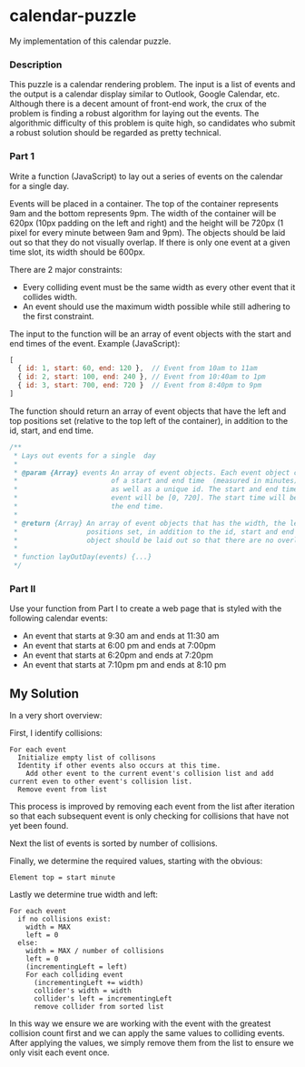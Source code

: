 calendar-puzzle
===============

My implementation of this calendar puzzle.

### Description 

This puzzle is a calendar rendering problem. The input is a list of events and the output is a calendar display similar to Outlook, Google Calendar, etc. Although there is a decent amount of front-end work, the crux of the problem is finding a robust algorithm for laying out the events. The algorithmic difficulty of this problem is quite high, so candidates who submit a robust solution should be regarded as pretty technical.

### Part 1

Write a function (JavaScript) to lay out a series of events on the calendar for a single day.

Events will be placed in a container. The top of the container represents 9am and the bottom represents 9pm. The width of the container will be 620px (10px padding on the left and right) and the height will be 720px (1 pixel for every minute between 9am and 9pm). The objects should be laid out so that they do not visually overlap. If there is only one event at a given time slot, its width should be 600px.

There are 2 major constraints:

+ Every colliding event must be the same width as every other event that it collides width.
+ An event should use the maximum width possible while still adhering to the first constraint.

The input to the function will be an array of event objects with the start and end times of the event. Example (JavaScript):

```javascript
[
  { id: 1, start: 60, end: 120 },  // Event from 10am to 11am
  { id: 2, start: 100, end: 240 }, // Event from 10:40am to 1pm
  { id: 3, start: 700, end: 720 }  // Event from 8:40pm to 9pm 
]
```

The function should return an array of event objects that have the left and top positions set (relative to the top left of the container), in addition to the id, start, and end time.

```javascript
/**
 * Lays out events for a single  day
 *
 * @param {Array} events An array of event objects. Each event object consists
 *                       of a start and end time  (measured in minutes) from 9am,
 *                       as well as a unique id. The start and end time of each
 *                       event will be [0, 720]. The start time will be less than
 *                       the end time.
 *
 * @return {Array} An array of event objects that has the width, the left and top
 *                 positions set, in addition to the id, start and end time. The 
 *                 object should be laid out so that there are no overlapping events.
 *
 * function layOutDay(events) {...}
 */
```

### Part II

Use your function from Part I to create a web page that is styled with the following calendar events:

+ An event that starts at 9:30 am and ends at 11:30 am
+ An event that starts at 6:00 pm and ends at 7:00pm
+ An event that starts at 6:20pm and ends at 7:20pm
+ An event that starts at 7:10pm pm and ends at 8:10 pm

## My Solution

In a very short overview:

First, I identify collisions:

```
For each event
  Initialize empty list of collisons
  Identity if other events also occurs at this time. 
    Add other event to the current event's collision list and add current even to other event's collision list.
  Remove event from list
```

This process is improved by removing each event from the list after iteration so that each subsequent event is only checking for collisions that have not yet been found.

Next the list of events is sorted by number of collisions.

Finally, we determine the required values, starting with the obvious:

```
Element top = start minute
```

Lastly we determine true width and left:

```
For each event
  if no collisions exist:
    width = MAX
    left = 0
  else:
    width = MAX / number of collisions
    left = 0
    (incrementingLeft = left)
    For each colliding event
      (incrementingLeft += width)
      collider's width = width
      collider's left = incrementingLeft
      remove collider from sorted list
```
    
In this way we ensure we are working with the event with the greatest collision count first and we can apply the same values to colliding events. After applying the values, we simply remove them from the list to ensure we only visit each event once.
